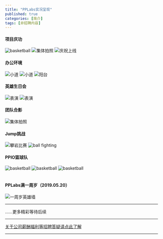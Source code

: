 ```yaml
---
title: "PPLabs实况呈现"
published: true
categories: [简介]
tags: [非招聘内容]
---
```


#### 项目庆功
<img src="/assets/pics/pic-of-PPLabs-c9d25e1e.jpg"  alt="basketball" title="香槟准备" style="max-width:100%; height: auto;">
<img src="/assets/pics/company-pic-3.jpg" alt="集体拍照" title="集体拍照" style="max-width:100%; height: auto;">
<img src="/assets/pics/pic-of-PPLabs-db7c9524.jpg" alt="庆祝上线" title="庆祝上线" style="max-width:100%; height: auto;">

#### 办公环境
<img src="/assets/pics/company-pic-4.jpg" alt="小道" title="小道" style="max-width:100%; height: auto;">
<img src="/assets/pics/company-pic-5.jpg" alt="小道" title="小道" style="max-width:100%; height: auto;">
<img src="/assets/pics/company-pic-6.jpg" alt="阳台" title="阳台" style="max-width:100%; height: auto;">

#### 英雄生日会
<img src="/assets/pics/birthday1.jpg" alt="表演" title="表演" style="max-width:100%; height: auto;">
<img src="/assets/pics/birthday3.jpg" alt="表演" title="表演" style="max-width:100%; height: auto;">

#### 团队合影
<img src="/assets/pics/company-pic-2.jpg" alt="集体拍照" title="集体拍照" style="max-width:100%; height: auto;">

#### Jump挑战
<img src="/assets/pics/jump.JPG" alt="攀岩比赛" title="攀岩比赛" style="max-width:100%; height: auto;">
<img src="/assets/pics/ball-fighting.png" alt="ball fighting" title="ball fighting" style="max-width:100%; height: auto;">

#### PPIO篮球队
<img src="/assets/pics/basketball-team.jpg" alt="basketball" title="篮球队" style="max-width:100%; height: auto;">
<img src="/assets/pics/basketball2.jpg" alt="basketball" title="篮球队" style="max-width:100%; height: auto;">
<img src="/assets/pics/fujima-ball.jpg" alt="basketball" title="篮球队" style="max-width:100%; height: auto;">
<br>
<br>

#### PPLabs满一周岁（2019.05.20）
<img src="/assets/pics/the-first-anniversary.png" alt="一周岁英雄墙" title="一周岁英雄墙" style="max-width:100%; height: auto;">

<hr/>
……更多精彩等待后续
<hr>

[关于公司薪酬福利等招聘答疑请点此了解](http://www.ashma.info/2019/03/01/Q&A-of-hiring/)

<hr>
